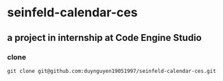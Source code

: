 # seinfeld-calendar-ces
## a project in internship at Code Engine Studio
### clone
`git clone git@github.com:duynguyen19051997/seinfeld-calendar-ces.git`
